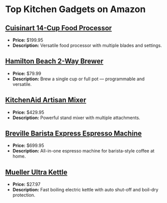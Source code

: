 # Top Kitchen Gadgets on Amazon

## [Cuisinart 14-Cup Food Processor](https://www.amazon.com/dp/B01AXM4WVY?tag=mychanneld-20)
- **Price:** $199.95
- **Description:** Versatile food processor with multiple blades and settings.

## [Hamilton Beach 2-Way Brewer](https://www.amazon.com/dp/B00EI7DPS0?tag=mychanneld-20)
- **Price:** $79.99
- **Description:** Brew a single cup or full pot — programmable and versatile.

## [KitchenAid Artisan Mixer](https://www.amazon.com/dp/B00005UP2P?tag=mychanneld-20)
- **Price:** $429.95
- **Description:** Powerful stand mixer with multiple attachments.

## [Breville Barista Express Espresso Machine](https://www.amazon.com/dp/B00CH9QWOU?tag=mychanneld-20)
- **Price:** $699.95
- **Description:** All-in-one espresso machine for barista-style coffee at home.

## [Mueller Ultra Kettle](https://www.amazon.com/dp/B07T1CH2C1?tag=mychanneld-20)
- **Price:** $27.97
- **Description:** Fast boiling electric kettle with auto shut-off and boil-dry protection.

